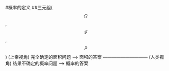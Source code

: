 #概率的定义
##三元组($$\Omega$$, $$\mathcal{F}$$, $$P$$)
(上帝视角)    完全确定的面积问题         -->    面积的答案
——————————
(人类视角)    结果不确定的概率问题       -->    概率的答案
